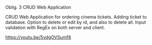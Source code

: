 Oblig. 3 CRUD Web Application

CRUD Web Application for ordering cinema tickets.
Adding ticket to database.
Option to delete or edit by id, and also to delete all.
Input validation with RegEx on both server and client.

https://youtu.be/5vdgOVSumf8
